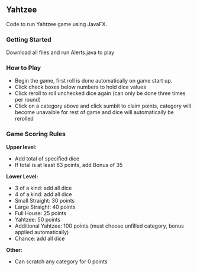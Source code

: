 ## Yahtzee
Code to run Yahtzee game using JavaFX.

### Getting Started
Download all files and run Alerts.java to play

### How to Play
- Begin the game, first roll is done automatically on game start up.
- Click check boxes below numbers to hold dice values
- Click reroll to roll unchecked dice again (can only be done three times per round)
- Click on a category above and click sumbit to claim points, category will become unavaible for rest of game 
  and dice will automatically be rerolled

### Game Scoring Rules
**Upper level:**
- Add total of specified dice
- If total is at least 63 points, add Bonus of 35
 
**Lower Level:**
- 3 of a kind: add all dice
- 4 of a kind: add all dice
- Small Straight: 30 points
- Large Straight: 40 points
- Full House: 25 points
- Yahtzee: 50 points
- Additional Yahtzee: 100 points (must choose unfilled category, bonus applied automatically)
- Chance: add all dice

**Other:**
- Can scratch any category for 0 points
